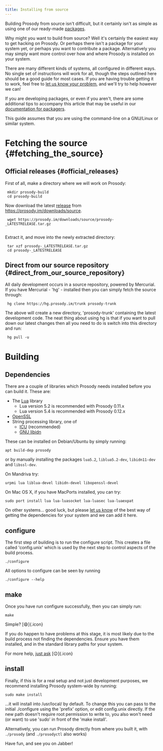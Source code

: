 ```yaml
---
title: Installing from source
---
```


Building Prosody from source isn\'t difficult, but it certainly isn\'t
as simple as using one of our ready-made [packages](/download/start).

Why might you want to build from source? Well it\'s certainly the
easiest way to get hacking on Prosody. Or perhaps there isn\'t a package
for your system yet, or perhaps you want to contribute a package.
Alternatively you may simply want more control over how and where
Prosody is installed on your system.

There are many different kinds of systems, all configured in different
ways. No single set of instructions will work for all, though the steps
outlined here should be a good guide for most cases. If you are having
trouble getting it to work, feel free to [let us know your
problem](/discuss), and we\'ll try to help however we can!

If you are developing packages, or even if you aren\'t, there are some
additional tips to accompany this article that may be useful in our
[documentation for packagers](/doc/packagers).

This guide assumes that you are using the command-line on a GNU/Linux or
similar system.

# Fetching the source {#fetching_the_source}

## Official releases {#official_releases}

First of all, make a directory where we will work on Prosody:

``` {.code}
 mkdir prosody-build
 cd prosody-build
```

Now download the latest [release](/doc/release/_LATESTRELEASE) from
<https://prosody.im/downloads/source>.

``` {.code}
 wget https://prosody.im/downloads/source/prosody-_LATESTRELEASE.tar.gz
 
```

Extract it, and move into the newly extracted directory:

``` {.code}
 tar xzf prosody-_LATESTRELEASE.tar.gz
 cd prosody-_LATESTRELEASE
```

## Direct from our source repository {#direct_from_our_source_repository}

All daily development occurs in a source repository, powered by
Mercurial. If you have Mercurial - \'hg\' - installed then you can
simply fetch the source through:

``` {.code}
 hg clone https://hg.prosody.im/trunk prosody-trunk
```

The above will create a new directory, \'prosody-trunk\' containing the
latest development code. The neat thing about using hg is that if you
want to pull down our latest changes then all you need to do is switch
into this directory and run:

``` {.code}
 hg pull -u
```

# Building

## Dependencies

There are a couple of libraries which Prosody needs installed before you
can build it. These are:

-   The [Lua](https://lua.org/) library
    -   Lua version 5.2 is recommended with Prosody 0.11.x
    -   Lua version 5.4 is recommended with Prosody 0.12.x
-   [OpenSSL](https://openssl.org/)
-   String processing library, one of
    -   [ICU](https://icu.unicode.org/) (recommended)
    -   [GNU libidn](http://www.gnu.org/software/libidn/)

These can be installed on Debian/Ubuntu by simply running:

```{.code}
apt build-dep prosody
```

or by manually installing the packages `lua5.2`, `liblua5.2-dev`,
`libidn11-dev` and `libssl-dev`.

On Mandriva try:

``` {.code}
urpmi lua liblua-devel libidn-devel libopenssl-devel
```

On Mac OS X, if you have MacPorts installed, you can try:

``` {.code}
sudo port install lua lua-luasocket lua-luasec lua-luaexpat
```

On other systems... good luck, but please [let us know](/discuss) of the
best way of getting the dependencies for your system and we can add it
here.

## configure

The first step of building is to run the configure script. This creates
a file called \'config.unix\' which is used by the next step to control
aspects of the build process.

``` {.bash}
./configure
```

All options to configure can be seen by running

``` {.code}
./configure --help
```

## make

Once you have run configure successfully, then you can simply run:

``` {.code}
make
```

Simple? [:smile:]{.icon}

If you do happen to have problems at this stage, it is most likely due
to the build process not finding the dependencies. Ensure you have them
installed, and in the standard library paths for your system.

For more help, [just ask](/discuss) [:wink:]{.icon}

## install

Finally, if this is for a real setup and not just development purposes,
we recommend installing Prosody system-wide by running:

``` {.code}
sudo make install
```

...it will install into /usr/local/ by default. To change this you can
pass to the initial ./configure using the \'prefix\' option, or edit
config.unix directly. If the new path doesn\'t require root permission
to write to, you also won\'t need (or want) to use \'sudo\' in front of
the \'make install\'.

Alternatively, you can run Prosody directly from where you built it, with
`./prosody` (and `./prosodyctl` also works)

Have fun, and see you on Jabber!
